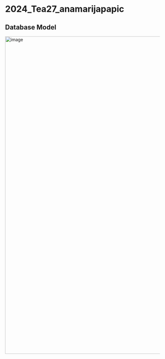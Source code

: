 # 2024_Tea27_anamarijapapic

## Database Model

<img width="1033" alt="image" src="https://github.com/user-attachments/assets/b8163d3b-b7ff-4434-905e-422c7b610042" />
